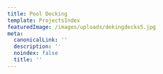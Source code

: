 ```yaml
---
title: Pool Decking
template: ProjectsIndex
featuredImage: /images/uploads/dekingdecks5.jpg
meta:
  canonicalLink: ''
  description: ''
  noindex: false
  title: ''
---
```

